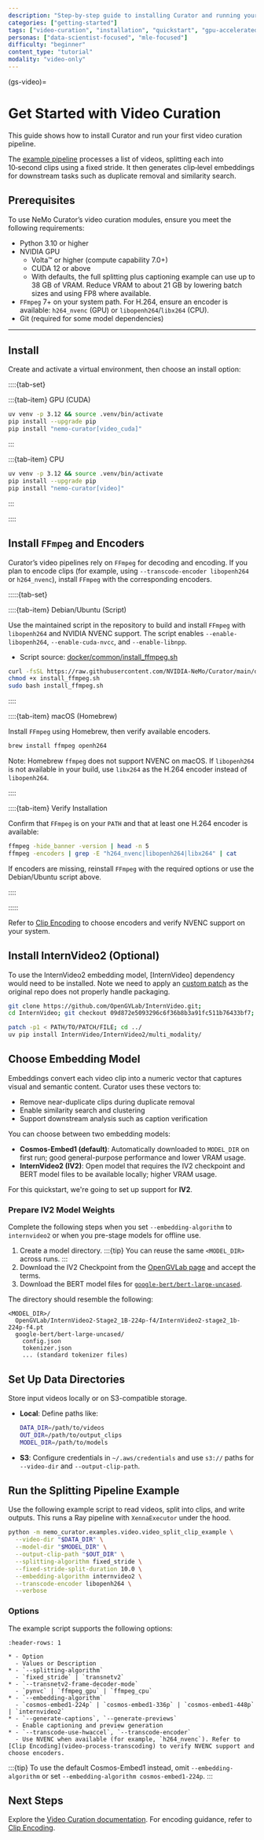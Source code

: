 ```yaml
---
description: "Step-by-step guide to installing Curator and running your first video curation pipeline"
categories: ["getting-started"]
tags: ["video-curation", "installation", "quickstart", "gpu-accelerated", "ray", "python"]
personas: ["data-scientist-focused", "mle-focused"]
difficulty: "beginner"
content_type: "tutorial"
modality: "video-only"
---
```


(gs-video)=

# Get Started with Video Curation

This guide shows how to install Curator and run your first video curation pipeline.

The [example pipeline](#run-the-splitting-pipeline-example) processes a list of videos, splitting each into 10‑second clips using a fixed stride. It then generates clip‑level embeddings for downstream tasks such as duplicate removal and similarity search.

## Prerequisites

To use NeMo Curator’s video curation modules, ensure you meet the following requirements:

- Python 3.10 or higher
- NVIDIA GPU
  - Volta™ or higher (compute capability 7.0+)
  - CUDA 12 or above
  - With defaults, the full splitting plus captioning example can use up to 38 GB of VRAM. Reduce VRAM to about 21 GB by lowering batch sizes and using FP8 where available.
- `FFmpeg` 7+ on your system path. For H.264, ensure an encoder is available: `h264_nvenc` (GPU) or `libopenh264`/`libx264` (CPU).
- Git (required for some model dependencies)

---

## Install

Create and activate a virtual environment, then choose an install option:

::::{tab-set}

:::{tab-item} GPU (CUDA)

```bash
uv venv -p 3.12 && source .venv/bin/activate
pip install --upgrade pip
pip install "nemo-curator[video_cuda]"
```

:::

:::{tab-item} CPU

```bash
uv venv -p 3.12 && source .venv/bin/activate
pip install --upgrade pip
pip install "nemo-curator[video]"
```

:::

::::

## Install `FFmpeg` and Encoders

Curator’s video pipelines rely on `FFmpeg` for decoding and encoding. If you plan to encode clips (for example, using `--transcode-encoder libopenh264` or `h264_nvenc`), install `FFmpeg` with the corresponding encoders.

:::::{tab-set}

::::{tab-item} Debian/Ubuntu (Script)

Use the maintained script in the repository to build and install `FFmpeg` with `libopenh264` and NVIDIA NVENC support. The script enables `--enable-libopenh264`, `--enable-cuda-nvcc`, and `--enable-libnpp`.

- Script source: [docker/common/install_ffmpeg.sh](https://github.com/NVIDIA-NeMo/Curator/blob/main/docker/common/install_ffmpeg.sh)

```bash
curl -fsSL https://raw.githubusercontent.com/NVIDIA-NeMo/Curator/main/docker/common/install_ffmpeg.sh -o install_ffmpeg.sh
chmod +x install_ffmpeg.sh
sudo bash install_ffmpeg.sh
```

::::

::::{tab-item} macOS (Homebrew)

Install `FFmpeg` using Homebrew, then verify available encoders.

```bash
brew install ffmpeg openh264
```

Note: Homebrew `ffmpeg` does not support NVENC on macOS. If `libopenh264` is not available in your build, use `libx264` as the H.264 encoder instead of `libopenh264`.

::::

::::{tab-item} Verify Installation

Confirm that `FFmpeg` is on your `PATH` and that at least one H.264 encoder is available:

```bash
ffmpeg -hide_banner -version | head -n 5
ffmpeg -encoders | grep -E "h264_nvenc|libopenh264|libx264" | cat
```

If encoders are missing, reinstall `FFmpeg` with the required options or use the Debian/Ubuntu script above.

::::

:::::

Refer to [Clip Encoding](video-process-transcoding) to choose encoders and verify NVENC support on your system.

## Install InternVideo2 (Optional)

To use the InternVideo2 embedding model, [InternVideo] dependency would need to be installed.
Note we need to apply an [custom patch](https://github.com/NVIDIA-NeMo/Curator/blob/main/external/intern_video2_multimodal.patch) as the original repo does not properly handle packaging.

```bash
git clone https://github.com/OpenGVLab/InternVideo.git;
cd InternVideo; git checkout 09d872e5093296c6f36b8b3a91fc511b76433bf7;

patch -p1 < PATH/TO/PATCH/FILE; cd ../
uv pip install InternVideo/InternVideo2/multi_modality/
```


## Choose Embedding Model

Embeddings convert each video clip into a numeric vector that captures visual and semantic content. Curator uses these vectors to:

- Remove near-duplicate clips during duplicate removal
- Enable similarity search and clustering
- Support downstream analysis such as caption verification

You can choose between two embedding models:

- **Cosmos-Embed1 (default)**: Automatically downloaded to `MODEL_DIR` on first run; good general-purpose performance and lower VRAM usage.
- **InternVideo2 (IV2)**: Open model that requires the IV2 checkpoint and BERT model files to be available locally; higher VRAM usage.

For this quickstart, we're going to set up support for **IV2**.

### Prepare IV2 Model Weights

Complete the following steps when you set `--embedding-algorithm` to `internvideo2` or when you pre-stage models for offline use.

1. Create a model directory.
   :::{tip}
   You can reuse the same `<MODEL_DIR>` across runs.
   :::
2. Download the IV2 Checkpoint from the [OpenGVLab page](https://github.com/OpenGVLab) and accept the terms.
3. Download the BERT model files for [`google-bert/bert-large-uncased`](https://huggingface.co/google-bert/bert-large-uncased).

The directory should resemble the following:

```text
<MODEL_DIR>/
  OpenGVLab/InternVideo2-Stage2_1B-224p-f4/InternVideo2-stage2_1b-224p-f4.pt
  google-bert/bert-large-uncased/
    config.json
    tokenizer.json
    ... (standard tokenizer files)
```

## Set Up Data Directories

Store input videos locally or on S3-compatible storage.

- **Local**: Define paths like:

  ```bash
  DATA_DIR=/path/to/videos
  OUT_DIR=/path/to/output_clips
  MODEL_DIR=/path/to/models
  ```

- **S3**: Configure credentials in `~/.aws/credentials` and use `s3://` paths for `--video-dir` and `--output-clip-path`.

## Run the Splitting Pipeline Example

Use the following example script to read videos, split into clips, and write outputs. This runs a Ray pipeline with `XennaExecutor` under the hood.

```bash
python -m nemo_curator.examples.video.video_split_clip_example \
  --video-dir "$DATA_DIR" \
  --model-dir "$MODEL_DIR" \
  --output-clip-path "$OUT_DIR" \
  --splitting-algorithm fixed_stride \
  --fixed-stride-split-duration 10.0 \
  --embedding-algorithm internvideo2 \
  --transcode-encoder libopenh264 \
  --verbose
```

### Options

The example script supports the following options:

```{list-table} Common Options
:header-rows: 1

* - Option
  - Values or Description
* - `--splitting-algorithm`
  - `fixed_stride` | `transnetv2`
* - `--transnetv2-frame-decoder-mode`
  - `pynvc` | `ffmpeg_gpu` | `ffmpeg_cpu`
* - `--embedding-algorithm`
  - `cosmos-embed1-224p` | `cosmos-embed1-336p` | `cosmos-embed1-448p` | `internvideo2`
* - `--generate-captions`, `--generate-previews`
  - Enable captioning and preview generation
* - `--transcode-use-hwaccel`, `--transcode-encoder`
  - Use NVENC when available (for example, `h264_nvenc`). Refer to [Clip Encoding](video-process-transcoding) to verify NVENC support and choose encoders.
```

:::{tip}
To use the default Cosmos-Embed1 instead, omit `--embedding-algorithm` or set `--embedding-algorithm cosmos-embed1-224p`.
:::

## Next Steps

Explore the [Video Curation documentation](video-overview). For encoding guidance, refer to [Clip Encoding](video-process-transcoding).

